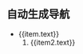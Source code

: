 ## 自动生成导航
<script setup>
import { useData } from 'vitepress'

const { theme } = useData()
const sidebar = 'sidebar'
const root_path = '/逆向/'
</script>

<ul>
    <li v-for = " (item, index) in theme[sidebar][root_path]">
        <a :href=item.link>{{item.text}}</a>
        <ol>
            <li v-for = " (item2, index) in item.items">
                <a :href=item2.path>{{item2.text}}</a>
            </li>
        </ol>
    </li>
</ul>
